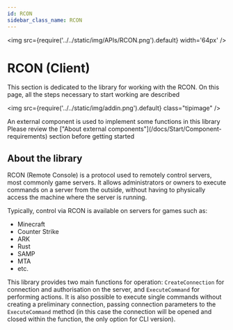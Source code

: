 ```yaml
---
id: RCON
sidebar_class_name: RCON
---
```


<img src={require('../../static/img/APIs/RCON.png').default} width='64px' />

# RCON (Client)

This section is dedicated to the library for working with the RCON. On this page, all the steps necessary to start working are described

<div class="theme-admonition theme-admonition-info admonition_node_modules-@docusaurus-theme-classic-lib-theme-Admonition-Layout-styles-module alert alert--info">

<img src={require('../../static/img/addin.png').default} class="tipimage" />
<div class="addin">An external component is used to implement some functions in this library<br/>
Please review the ["About external components"](/docs/Start/Component-requirements) section before getting started</div>
</div>

## About the library

RCON (Remote Console) is a protocol used to remotely control servers, most commonly game servers. It allows administrators or owners to execute commands on a server from the outside, without having to physically access the machine where the server is running.

Typically, control via RCON is available on servers for games such as:
 - Minecraft
 - Counter Strike
 - ARK
 - Rust
 - SAMP
 - MTA
 - etc.

This library provides two main functions for operation: `CreateConnection` for connection and authorisation on the server, and `ExecuteCommand` for performing actions. It is also possible to execute single commands without creating a preliminary connection, passing connection parameters to the `ExecuteCommand` method (in this case the connection will be opened and closed within the function, the only option for CLI version).
